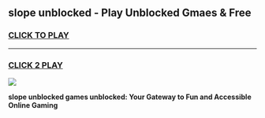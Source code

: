 
## slope unblocked - Play Unblocked Gmaes & Free
<h3>
<a href="https://news.freeplayer.one?title=slope_unblocked&ref=16F">CLICK TO PLAY</a></h3>
<hr>

<h3>
<a href="https://news.freeplayer.one?title=slope_unblocked&ref=16F">CLICK 2 PLAY</a>
  
</h3>

<a href="https://news.freeplayer.one?title=slope_unblocked&ref=16F/"><img src="https://clearcache.store/games.png"></a>


**slope unblocked games unblocked: Your Gateway to Fun and Accessible Online Gaming**
